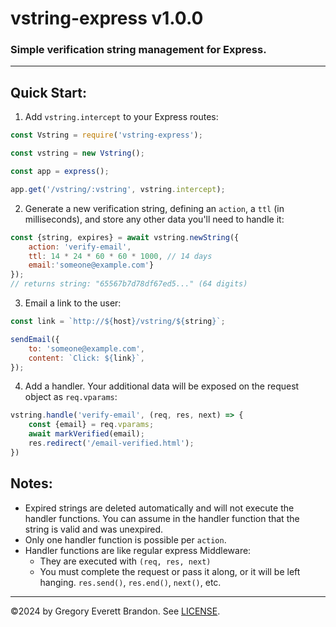 # vstring-express v1.0.0

### Simple verification string management for Express.

---

## Quick Start:

1. Add `vstring.intercept` to your Express routes:

```javascript
const Vstring = require('vstring-express');

const vstring = new Vstring();

const app = express();

app.get('/vstring/:vstring', vstring.intercept);
```

2. Generate a new verification string, defining an `action`, a `ttl` (in milliseconds), and store any other data you'll need to handle it:

```javascript
const {string, expires} = await vstring.newString({
    action: 'verify-email',
    ttl: 14 * 24 * 60 * 60 * 1000, // 14 days
    email:'someone@example.com'}
});
// returns string: "65567b7d78df67ed5..." (64 digits)
```

3. Email a link to the user:

```javascript
const link = `http://${host}/vstring/${string}`;

sendEmail({
    to: 'someone@example.com',
    content: `Click: ${link}`,
});
```

4. Add a handler. Your additional data will be exposed on the request object as `req.vparams`:

```javascript
vstring.handle('verify-email', (req, res, next) => {
    const {email} = req.vparams;
    await markVerified(email);
    res.redirect('/email-verified.html');
})
```

## Notes:

-   Expired strings are deleted automatically and will not execute the handler functions. You can assume in the handler function that the string is valid and was unexpired.
-   Only one handler function is possible per `action`.
-   Handler functions are like regular express Middleware:
    -   They are executed with `(req, res, next)`
    -   You must complete the request or pass it along, or it will be left hanging. `res.send()`, `res.end()`, `next()`, etc.

---

&copy;2024 by Gregory Everett Brandon. See [LICENSE](./LICENSE).
